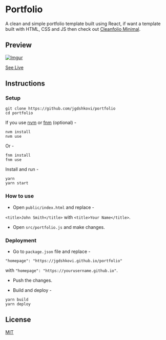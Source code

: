 # Portfolio

A clean and simple portfolio template built using React, if want a template built with HTML, CSS and JS then check out [Cleanfolio Minimal](https://github.com/jgdshkovi/portfolio-minimal).

## Preview

[![Imgur](https://imgur.com/FwDMNEM.gif)](https://jgdshkovi.github.io/portfolio)

[See Live](https://jgdshkovi.github.io/portfolio)

## Instructions

### Setup

```shell
git clone https://github.com/jgdshkovi/portfolio
cd portfolio
```

If you use [nvm](https://github.com/nvm-sh/nvm) or [fnm](https://github.com/Schniz/fnm) (optional) -

```shell
nvm install
nvm use
```

Or -

```shell
fnm install
fnm use
```

Install and run -

```shell
yarn
yarn start
```

### How to use

- Open `public/index.html` and replace -

`<title>John Smith</title>` with `<title>Your Name</title>`.

- Open `src/portfolio.js` and make changes.

### Deployment

- Go to `package.json` file and replace -

`"homepage": "https://jgdshkovi.github.io/portfolio"`

with `"homepage": "https://yourusername.github.io"`.

- Push the changes.

- Build and deploy -

```shell
yarn build
yarn deploy
```

## License

[MIT](https://choosealicense.com/licenses/mit/)
